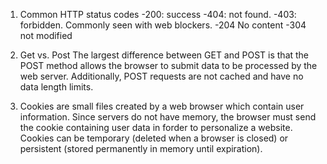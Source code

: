 1. Common HTTP status codes
    -200: success
    -404: not found.
    -403: forbidden. Commonly seen with web blockers.
    -204 No content
    -304 not modified

2. Get vs. Post
    The largest difference between GET and POST is that the POST method allows the browser to submit data to be processed by the web server. Additionally, POST requests are not cached and have no data length limits.

3. Cookies are small files created by a web browser which contain user information. Since servers do not have memory, the browser must send the cookie containing user data in forder to personalize a website. Cookies can be temporary (deleted when a browser is closed) or persistent (stored permanently in memory until expiration).


